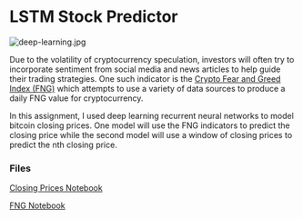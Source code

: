 # LSTM Stock Predictor

![deep-learning.jpg](Images/deep-learning.jpg)

Due to the volatility of cryptocurrency speculation, investors will often try to incorporate sentiment from social media and news articles to help guide their trading strategies. One such indicator is the [Crypto Fear and Greed Index (FNG)](https://alternative.me/crypto/fear-and-greed-index/) which attempts to use a variety of data sources to produce a daily FNG value for cryptocurrency.

In this assignment, I used deep learning recurrent neural networks to model bitcoin closing prices. One model will use the FNG indicators to predict the closing price while the second model will use a window of closing prices to predict the nth closing price.


### Files

[Closing Prices Notebook](lstm_stock_predictor_closing.ipynb)

[FNG Notebook](lstm_stock_predictor_fng.ipynb)



